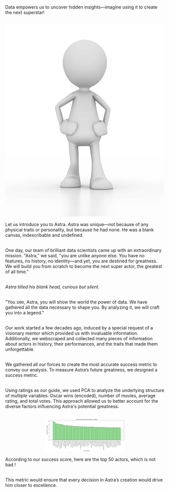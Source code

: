 <br>

Data empowers us to uncover hidden insights—imagine using it to create the next superstar!<br><br>

<div style="text-align: center;">
  <img src="assets/media/bonhomme.jpg" alt="bonhomme" class="intro-bonhomme">
</div>

Let us introduce you to Astra. Astra was unique—not because of any physical traits or personality, but because he had none. He was a blank canvas, indescribable and undefined.<br><br>

One day, our team of brilliant data scientists came up with an extraordinary mission. "Astra," we said, "you are unlike anyone else. You have no features, no history, no identity—and yet, you are destined for greatness. We will build you from scratch to become the next super actor, the greatest of all time."<br><br>

*Astra tilted his blank head, curious but silent.* <br><br>

"You see, Astra, you will show the world the power of data. We have gathered all the data necessary to shape you. By analyzing it, we will craft you into a legend."<br><br>

Our work started a few decades ago, induced by a special request of a visionary mentor which provided us with invaluable information. Additionally, we webscraped and collected many pieces of information about actors in history, their performances, and the traits that made them unforgettable.<br><br>

We gathered all our forces to create the most accurate success metric to convey our analysis. To measure Astra’s future greatness, we designed a success metric.<br><br>

Using ratings as our guide, we used PCA to analyze the underlying structure of multiple variables: Oscar wins (encoded), number of movies, average rating, and total votes. This approach allowed us to better account for the diverse factors influencing Astra's potential greatness.<br><br>

<div style="text-align: center;">
  <img src="assets/media/topactors.png" alt="topactors" class="intro-topactors">
</div>

<style>
.intro-topactors {
  max-width: 50%; 
  height: auto;   
}
</style>

According to our success score, here are the top 50 actors, which is not bad !  <br><br>

This metric would ensure that every decision in Astra’s creation would drive him closer to excellence.<br><br>


